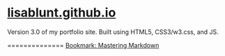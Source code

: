 [lisablunt.github.io](http://lisablunt.github.io)
==============

Version 3.0 of my portfolio site. Built using HTML5, CSS3/w3.css, and JS.

==============
[Bookmark: Mastering Markdown](https://guides.github.com/features/mastering-markdown/)
